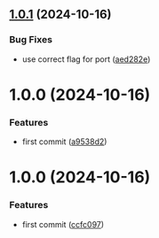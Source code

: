 ## [1.0.1](https://github.com/MrEhbr/ton-liteserver-prometheus-exporter/compare/v1.0.0...v1.0.1) (2024-10-16)


### Bug Fixes

* use correct flag for port ([aed282e](https://github.com/MrEhbr/ton-liteserver-prometheus-exporter/commit/aed282e6d9649c7cda7600230d3430b2b2ac57b5))

# 1.0.0 (2024-10-16)


### Features

* first commit ([a9538d2](https://github.com/MrEhbr/ton-liteserver-prometheus-exporter/commit/a9538d20e81352597d12de77956d8c9f8f2835c4))

# 1.0.0 (2024-10-16)


### Features

* first commit ([ccfc097](https://github.com/MrEhbr/ton-liteserver-prometheus-exporter/commit/ccfc09718e87f6d6af1543f702f288a7fdfcf289))
